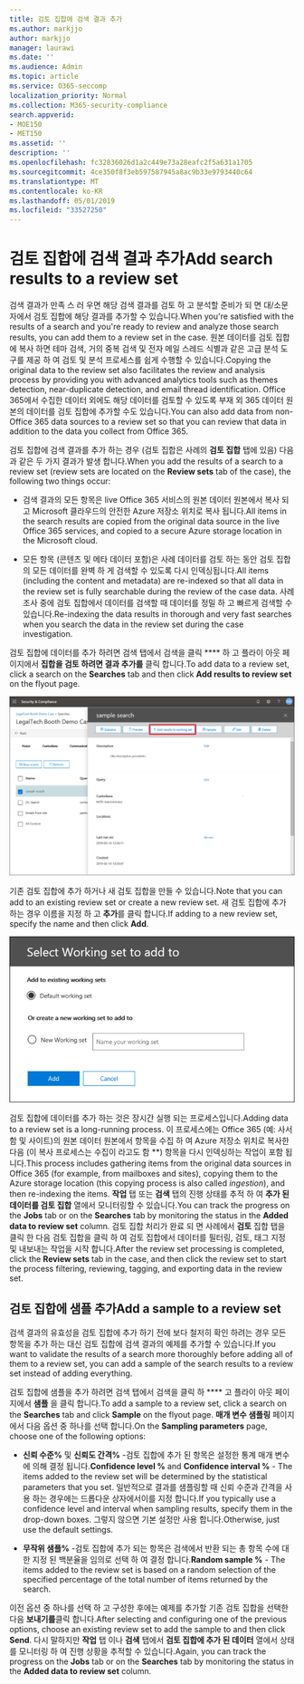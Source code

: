 ```yaml
---
title: 검토 집합에 검색 결과 추가
ms.author: markjjo
author: markjjo
manager: laurawi
ms.date: ''
ms.audience: Admin
ms.topic: article
ms.service: O365-seccomp
localization_priority: Normal
ms.collection: M365-security-compliance
search.appverid:
- MOE150
- MET150
ms.assetid: ''
description: ''
ms.openlocfilehash: fc32836026d1a2c449e73a28eafc2f5a631a1705
ms.sourcegitcommit: 4ce350f8f3eb597587945a8ac9b33e9793440c64
ms.translationtype: MT
ms.contentlocale: ko-KR
ms.lasthandoff: 05/01/2019
ms.locfileid: "33527250"
---
```

# <a name="add-search-results-to-a-review-set"></a><span data-ttu-id="2f810-102">검토 집합에 검색 결과 추가</span><span class="sxs-lookup"><span data-stu-id="2f810-102">Add search results to a review set</span></span>

<span data-ttu-id="2f810-103">검색 결과가 만족 스 러 우면 해당 검색 결과를 검토 하 고 분석할 준비가 되 면 대/소문자에서 검토 집합에 해당 결과를 추가할 수 있습니다.</span><span class="sxs-lookup"><span data-stu-id="2f810-103">When you're satisfied with the results of a search and you're ready to review and analyze those search results, you can add them to a review set in the case.</span></span> <span data-ttu-id="2f810-104">원본 데이터를 검토 집합에 복사 하면 테마 검색, 거의 중복 검색 및 전자 메일 스레드 식별과 같은 고급 분석 도구를 제공 하 여 검토 및 분석 프로세스를 쉽게 수행할 수 있습니다.</span><span class="sxs-lookup"><span data-stu-id="2f810-104">Copying the original data to the review set also facilitates the review and analysis process by providing you with advanced analytics tools such as themes detection, near-duplicate detection, and email thread identification.</span></span> <span data-ttu-id="2f810-105">Office 365에서 수집한 데이터 외에도 해당 데이터를 검토할 수 있도록 부재 외 365 데이터 원본의 데이터를 검토 집합에 추가할 수도 있습니다.</span><span class="sxs-lookup"><span data-stu-id="2f810-105">You can also add data from non-Office 365 data sources to a review set so that you can review that data in addition to the data you collect from Office 365.</span></span>

<span data-ttu-id="2f810-106">검토 집합에 검색 결과를 추가 하는 경우 (검토 집합은 사례의 **검토 집합** 탭에 있음) 다음과 같은 두 가지 결과가 발생 합니다.</span><span class="sxs-lookup"><span data-stu-id="2f810-106">When you add the results of a search to a review set (review sets are located on the **Review sets** tab of the case), the following two things occur:</span></span>

- <span data-ttu-id="2f810-107">검색 결과의 모든 항목은 live Office 365 서비스의 원본 데이터 원본에서 복사 되 고 Microsoft 클라우드의 안전한 Azure 저장소 위치로 복사 됩니다.</span><span class="sxs-lookup"><span data-stu-id="2f810-107">All items in the search results are copied from the original data source in the live Office 365 services, and copied to a secure Azure storage location in the Microsoft cloud.</span></span>

- <span data-ttu-id="2f810-108">모든 항목 (콘텐츠 및 메타 데이터 포함)은 사례 데이터를 검토 하는 동안 검토 집합의 모든 데이터를 완벽 하 게 검색할 수 있도록 다시 인덱싱됩니다.</span><span class="sxs-lookup"><span data-stu-id="2f810-108">All items (including the content and metadata) are re-indexed so that all data in the review set is fully searchable during the review of the case data.</span></span> <span data-ttu-id="2f810-109">사례 조사 중에 검토 집합에서 데이터를 검색할 때 데이터를 정밀 하 고 빠르게 검색할 수 있습니다.</span><span class="sxs-lookup"><span data-stu-id="2f810-109">Re-indexing the data results in thorough and very fast searches when you search the data in the review set during the case investigation.</span></span>

<span data-ttu-id="2f810-110">검토 집합에 데이터를 추가 하려면 검색 탭에서 검색을 클릭 \*\*\*\* 하 고 플라이 아웃 페이지에서 **집합을 검토 하려면 결과 추가를** 클릭 합니다.</span><span class="sxs-lookup"><span data-stu-id="2f810-110">To add data to a review set, click a search on the **Searches** tab and then click **Add results to review set** on the flyout page.</span></span>

![검토 집합에 데이터 추가](../media/c1b4fc00-7a15-4587-b9b0-ce594bb02e4d.png)

<span data-ttu-id="2f810-112">기존 검토 집합에 추가 하거나 새 검토 집합을 만들 수 있습니다.</span><span class="sxs-lookup"><span data-stu-id="2f810-112">Note that you can add to an existing review set or create a new review set.</span></span>  <span data-ttu-id="2f810-113">새 검토 집합에 추가 하는 경우 이름을 지정 하 고 **추가**를 클릭 합니다.</span><span class="sxs-lookup"><span data-stu-id="2f810-113">If adding to a new review set, specify the name and then click **Add**.</span></span>

![검토 집합 선택](../media/e8c6ab51-da8d-4c39-9b21-26bfdf453fb9.png)

<span data-ttu-id="2f810-115">검토 집합에 데이터를 추가 하는 것은 장시간 실행 되는 프로세스입니다.</span><span class="sxs-lookup"><span data-stu-id="2f810-115">Adding data to a review set is a long-running process.</span></span> <span data-ttu-id="2f810-116">이 프로세스에는 Office 365 (예: 사서함 및 사이트)의 원본 데이터 원본에서 항목을 수집 하 여 Azure 저장소 위치로 복사한 다음 (이 복사 프로세스는 수집이 라고도 함 \*\*) 항목을 다시 인덱싱하는 작업이 포함 됩니다.</span><span class="sxs-lookup"><span data-stu-id="2f810-116">This process includes gathering items from the original data sources in Office 365 (for example, from mailboxes and sites), copying them to the Azure storage location (this copying process is also called *ingestion*), and then re-indexing the items.</span></span> <span data-ttu-id="2f810-117">**작업** 탭 또는 **검색** 탭의 진행 상태를 추적 하 여 **추가 된 데이터를 검토 집합** 열에서 모니터링할 수 있습니다.</span><span class="sxs-lookup"><span data-stu-id="2f810-117">You can track the progress on the **Jobs** tab or on the **Searches** tab by monitoring the status in the **Added data to review set** column.</span></span> <span data-ttu-id="2f810-118">검토 집합 처리가 완료 되 면 사례에서 **검토** 집합 탭을 클릭 한 다음 검토 집합을 클릭 하 여 검토 집합에서 데이터를 필터링, 검토, 태그 지정 및 내보내는 작업을 시작 합니다.</span><span class="sxs-lookup"><span data-stu-id="2f810-118">After the review set processing is completed, click the **Review sets** tab in the case, and then click the review set to start the process filtering, reviewing, tagging, and exporting data in the review set.</span></span>

## <a name="add-a-sample-to-a-review-set"></a><span data-ttu-id="2f810-119">검토 집합에 샘플 추가</span><span class="sxs-lookup"><span data-stu-id="2f810-119">Add a sample to a review set</span></span>

<span data-ttu-id="2f810-120">검색 결과의 유효성을 검토 집합에 추가 하기 전에 보다 철저히 확인 하려는 경우 모든 항목을 추가 하는 대신 검토 집합에 검색 결과의 예제를 추가할 수 있습니다.</span><span class="sxs-lookup"><span data-stu-id="2f810-120">If you want to validate the results of a search more thoroughly before adding all of them to a review set, you can add a sample of the search results to a review set instead of adding everything.</span></span>

<span data-ttu-id="2f810-121">검토 집합에 샘플을 추가 하려면 검색 탭에서 검색을 클릭 하 \*\*\*\* 고 플라이 아웃 페이지에서 **샘플** 을 클릭 합니다.</span><span class="sxs-lookup"><span data-stu-id="2f810-121">To add a sample to a review set, click a search on the **Searches** tab and click **Sample** on the flyout page.</span></span> <span data-ttu-id="2f810-122">**매개 변수 샘플링** 페이지에서 다음 옵션 중 하나를 선택 합니다.</span><span class="sxs-lookup"><span data-stu-id="2f810-122">On the **Sampling parameters** page, choose one of the following options:</span></span>

- <span data-ttu-id="2f810-123">**신뢰 수준%** 및 **신뢰도 간격%** -검토 집합에 추가 된 항목은 설정한 통계 매개 변수에 의해 결정 됩니다.</span><span class="sxs-lookup"><span data-stu-id="2f810-123">**Confidence level %** and **Confidence interval %** - The items added to the review set will be determined by the statistical parameters that you set.</span></span> <span data-ttu-id="2f810-124">일반적으로 결과를 샘플링할 때 신뢰 수준과 간격을 사용 하는 경우에는 드롭다운 상자에서이를 지정 합니다.</span><span class="sxs-lookup"><span data-stu-id="2f810-124">If you typically use a confidence level and interval when sampling results, specify them in the drop-down boxes.</span></span> <span data-ttu-id="2f810-125">그렇지 않으면 기본 설정만 사용 합니다.</span><span class="sxs-lookup"><span data-stu-id="2f810-125">Otherwise, just use the default settings.</span></span>

- <span data-ttu-id="2f810-126">**무작위 샘플%** -검토 집합에 추가 되는 항목은 검색에서 반환 되는 총 항목 수에 대 한 지정 된 백분율을 임의로 선택 하 여 결정 합니다.</span><span class="sxs-lookup"><span data-stu-id="2f810-126">**Random sample %** - The items added to the review set is based on a random selection of the specified percentage of the total number of items returned by the search.</span></span>

<span data-ttu-id="2f810-127">이전 옵션 중 하나를 선택 하 고 구성한 후에는 예제를 추가할 기존 검토 집합을 선택한 다음 **보내기를**클릭 합니다.</span><span class="sxs-lookup"><span data-stu-id="2f810-127">After selecting and configuring one of the previous options, choose an existing review set to add the sample to and then click **Send**.</span></span> <span data-ttu-id="2f810-128">다시 말하지만 **작업** 탭 이나 **검색** 탭에서 **검토 집합에 추가 된 데이터** 열에서 상태를 모니터링 하 여 진행 상황을 추적할 수 있습니다.</span><span class="sxs-lookup"><span data-stu-id="2f810-128">Again, you can track the progress on the **Jobs** tab or on the **Searches** tab by monitoring the status in the **Added data to review set** column.</span></span>